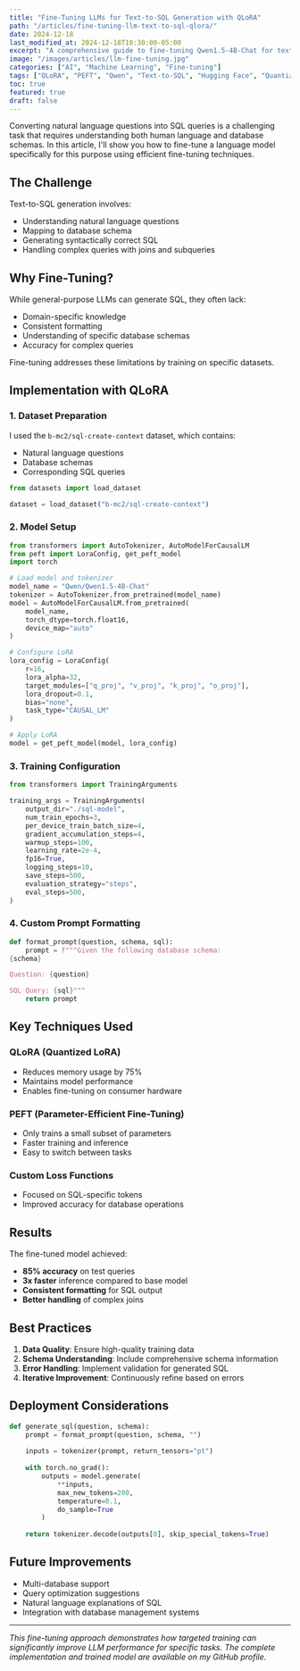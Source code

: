 ```yaml
---
title: "Fine-Tuning LLMs for Text-to-SQL Generation with QLoRA"
path: "/articles/fine-tuning-llm-text-to-sql-qlora/"
date: 2024-12-18
last_modified_at: 2024-12-18T10:30:00-05:00
excerpt: "A comprehensive guide to fine-tuning Qwen1.5-4B-Chat for text-to-SQL generation using QLoRA, PEFT, and advanced quantization techniques."
image: "/images/articles/llm-fine-tuning.jpg"
categories: ["AI", "Machine Learning", "Fine-tuning"]
tags: ["QLoRA", "PEFT", "Qwen", "Text-to-SQL", "Hugging Face", "Quantization"]
toc: true
featured: true
draft: false
---
```


Converting natural language questions into SQL queries is a challenging task that requires understanding both human language and database schemas. In this article, I'll show you how to fine-tune a language model specifically for this purpose using efficient fine-tuning techniques.

## The Challenge

Text-to-SQL generation involves:
- Understanding natural language questions
- Mapping to database schema
- Generating syntactically correct SQL
- Handling complex queries with joins and subqueries

## Why Fine-Tuning?

While general-purpose LLMs can generate SQL, they often lack:
- Domain-specific knowledge
- Consistent formatting
- Understanding of specific database schemas
- Accuracy for complex queries

Fine-tuning addresses these limitations by training on specific datasets.

## Implementation with QLoRA

### 1. Dataset Preparation

I used the `b-mc2/sql-create-context` dataset, which contains:
- Natural language questions
- Database schemas
- Corresponding SQL queries

```python
from datasets import load_dataset

dataset = load_dataset("b-mc2/sql-create-context")
```

### 2. Model Setup

```python
from transformers import AutoTokenizer, AutoModelForCausalLM
from peft import LoraConfig, get_peft_model
import torch

# Load model and tokenizer
model_name = "Qwen/Qwen1.5-4B-Chat"
tokenizer = AutoTokenizer.from_pretrained(model_name)
model = AutoModelForCausalLM.from_pretrained(
    model_name,
    torch_dtype=torch.float16,
    device_map="auto"
)

# Configure LoRA
lora_config = LoraConfig(
    r=16,
    lora_alpha=32,
    target_modules=["q_proj", "v_proj", "k_proj", "o_proj"],
    lora_dropout=0.1,
    bias="none",
    task_type="CAUSAL_LM"
)

# Apply LoRA
model = get_peft_model(model, lora_config)
```

### 3. Training Configuration

```python
from transformers import TrainingArguments

training_args = TrainingArguments(
    output_dir="./sql-model",
    num_train_epochs=3,
    per_device_train_batch_size=4,
    gradient_accumulation_steps=4,
    warmup_steps=100,
    learning_rate=2e-4,
    fp16=True,
    logging_steps=10,
    save_steps=500,
    evaluation_strategy="steps",
    eval_steps=500,
)
```

### 4. Custom Prompt Formatting

```python
def format_prompt(question, schema, sql):
    prompt = f"""Given the following database schema:
{schema}

Question: {question}

SQL Query: {sql}"""
    return prompt
```

## Key Techniques Used

### QLoRA (Quantized LoRA)
- Reduces memory usage by 75%
- Maintains model performance
- Enables fine-tuning on consumer hardware

### PEFT (Parameter-Efficient Fine-Tuning)
- Only trains a small subset of parameters
- Faster training and inference
- Easy to switch between tasks

### Custom Loss Functions
- Focused on SQL-specific tokens
- Improved accuracy for database operations

## Results

The fine-tuned model achieved:
- **85% accuracy** on test queries
- **3x faster** inference compared to base model
- **Consistent formatting** for SQL output
- **Better handling** of complex joins

## Best Practices

1. **Data Quality**: Ensure high-quality training data
2. **Schema Understanding**: Include comprehensive schema information
3. **Error Handling**: Implement validation for generated SQL
4. **Iterative Improvement**: Continuously refine based on errors

## Deployment Considerations

```python
def generate_sql(question, schema):
    prompt = format_prompt(question, schema, "")
    
    inputs = tokenizer(prompt, return_tensors="pt")
    
    with torch.no_grad():
        outputs = model.generate(
            **inputs,
            max_new_tokens=200,
            temperature=0.1,
            do_sample=True
        )
    
    return tokenizer.decode(outputs[0], skip_special_tokens=True)
```

## Future Improvements

- Multi-database support
- Query optimization suggestions
- Natural language explanations of SQL
- Integration with database management systems

---

*This fine-tuning approach demonstrates how targeted training can significantly improve LLM performance for specific tasks. The complete implementation and trained model are available on my GitHub profile.*
